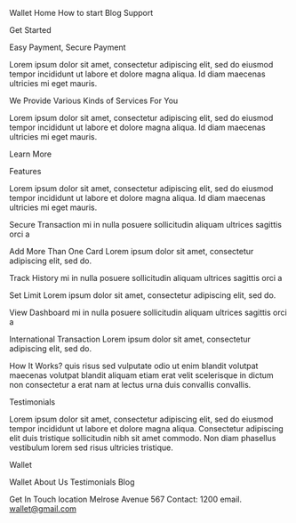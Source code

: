 <!-- Navigation-->

Wallet
Home 
How to start
Blog
Support

Get Started

<!-- Introduction -->
Easy Payment, Secure Payment

Lorem ipsum dolor sit amet, consectetur adipiscing elit, sed do eiusmod tempor incididunt ut labore et dolore magna aliqua. Id diam maecenas ultricies mi eget mauris. 


<!-- Services -->
We Provide Various Kinds of Services For You

Lorem ipsum dolor sit amet, consectetur adipiscing elit, sed do eiusmod tempor incididunt ut labore et dolore magna aliqua. Id diam maecenas ultricies mi eget mauris. 

Learn More


<!-- Features -->

Features

Lorem ipsum dolor sit amet, consectetur adipiscing elit, sed do eiusmod tempor incididunt ut labore et dolore magna aliqua. Id diam maecenas ultricies mi eget mauris. 

<!-- Cards  -->

Secure Transaction
mi in nulla posuere sollicitudin aliquam ultrices sagittis orci a

Add More Than One Card
Lorem ipsum dolor sit amet, consectetur adipiscing elit, sed do.

Track History
mi in nulla posuere sollicitudin aliquam ultrices sagittis orci a

Set Limit
Lorem ipsum dolor sit amet, consectetur adipiscing elit, sed do.

View Dashboard
mi in nulla posuere sollicitudin aliquam ultrices sagittis orci a

International Transaction
Lorem ipsum dolor sit amet, consectetur adipiscing elit, sed do.


<!-- How it works -->

How  It Works?
quis risus sed vulputate odio ut enim blandit volutpat maecenas volutpat blandit aliquam etiam erat velit scelerisque in dictum non consectetur a erat nam at lectus urna duis convallis convallis.


<!-- Testimonials -->
Testimonials

Lorem ipsum dolor sit amet, consectetur adipiscing elit, sed do eiusmod tempor incididunt ut labore et dolore magna aliqua. Consectetur adipiscing elit duis tristique sollicitudin nibh sit amet commodo. Non diam phasellus vestibulum lorem sed risus ultricies tristique.

<!-- Footer -->

Wallet

Wallet
About Us
Testimonials 
Blog


Get In Touch
location Melrose Avenue 567
Contact: 1200
email. wallet@gmail.com
